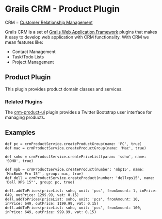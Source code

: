 # Grails CRM - Product Plugin

CRM = [Customer Relationship Management](http://en.wikipedia.org/wiki/Customer_relationship_management)

Grails CRM is a set of [Grails Web Application Framework](http://www.grails.org/)
plugins that makes it easy to develop web application with CRM functionality.
With CRM we mean features like:

- Contact Management
- Task/Todo Lists
- Project Management


## Product Plugin
This plugin provides product domain classes and services.

### Related Plugins
The [crm-product-ui](https://github.com/technipelago/grails-crm-product-ui) plugin provides
a Twitter Bootstrap user interface for managing products.

## Examples

    def pc = crmProductService.createProductGroup(name: 'PC', true)
    def mac = crmProductService.createProductGroup(name: 'Mac', true)

    def soho = crmProductService.createPriceList(param: 'soho', name: 'SOHO', true)

    def mpb = crmProductService.createProduct(number: 'mbp15', name: 'MacBook Pro 15"', group: mac, true)
    def dell = crmProductService.createProduct(number: 'dellxps15', name: 'Dell XPS 15"', group: pc, true)

    dell.addToPrices(priceList: soho, unit: 'pcs', fromAmount: 1, inPrice: 649, outPrice: 1299.99, vat: 0.15)
    dell.addToPrices(priceList: soho, unit: 'pcs', fromAmount: 10, inPrice: 649, outPrice: 1199.99, vat: 0.15)
    dell.addToPrices(priceList: soho, unit: 'pcs', fromAmount: 100, inPrice: 649, outPrice: 999.99, vat: 0.15)